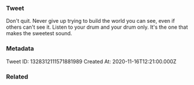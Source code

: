 ### Tweet
Don't quit. Never give up trying to build the world you can see, even if others can't see it. Listen to your drum and your drum only. It's the one that makes the sweetest sound.

### Metadata
Tweet ID: 1328312111571881989
Created At: 2020-11-16T12:21:00.000Z

### Related

